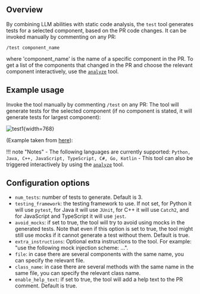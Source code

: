 ## Overview

By combining LLM abilities with static code analysis, the `test` tool generates tests for a selected component, based on the PR code changes.
It can be invoked manually by commenting on any PR:

```
/test component_name
```

where 'component_name' is the name of a specific component in the PR.
To get a list of the components that changed in the PR and choose the relevant component interactively, use the [`analyze`](./analyze.md) tool.

## Example usage

Invoke the tool manually by commenting `/test` on any PR:
The tool will generate tests for the selected component (if no component is stated, it will generate tests for largest component):

![test1](https://codium.ai/images/pr_agent/test1.png){width=768}

(Example taken from [here](https://github.com/Codium-ai/pr-agent/pull/598#issuecomment-1913679429)):

!!! note "Notes"
    - The following languages are currently supported: `Python, Java, C++, JavaScript, TypeScript, C#, Go, Kotlin`
    - This tool can also be triggered interactively by using the [`analyze`](./analyze.md) tool.

## Configuration options

- `num_tests`: number of tests to generate. Default is 3.
- `testing_framework`: the testing framework to use. If not set, for Python it will use `pytest`, for Java it will use `JUnit`, for C++ it will use `Catch2`, and for JavaScript and TypeScript it will use `jest`.
- `avoid_mocks`: if set to true, the tool will try to avoid using mocks in the generated tests. Note that even if this option is set to true, the tool might still use mocks if it cannot generate a test without them. Default is true.
- `extra_instructions`: Optional extra instructions to the tool. For example: "use the following mock injection scheme: ...".
- `file`: in case there are several components with the same name, you can specify the relevant file.
- `class_name`: in case there are several methods with the same name in the same file, you can specify the relevant class name.
- `enable_help_text`: if set to true, the tool will add a help text to the PR comment. Default is true.
